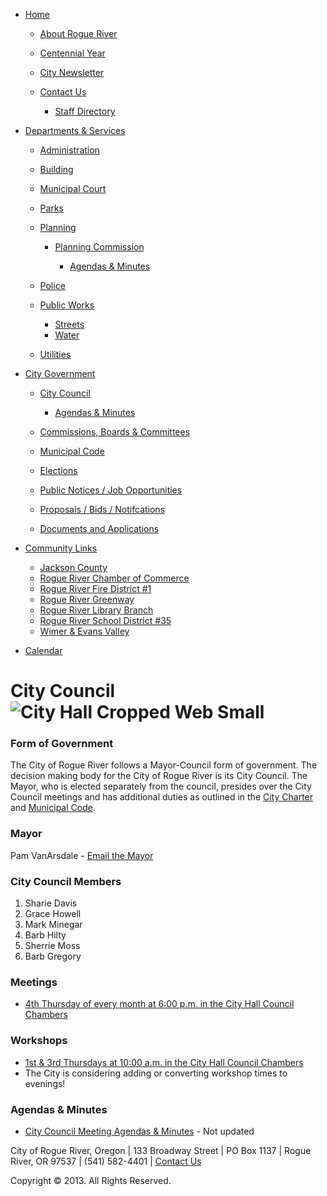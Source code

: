 - [Home](https://www.cityofrogueriver.org)
  
  - [About Rogue River](https://www.cityofrogueriver.org/ct-menu-item-1/ct-menu-item-3)
  - [Centennial Year](https://www.cityofrogueriver.org/ct-menu-item-1/ct-menu-item-5)
  - [City Newsletter](https://www.cityofrogueriver.org/ct-menu-item-1/ct-menu-item-37)
  - [Contact Us](https://www.cityofrogueriver.org/ct-menu-item-1/ct-menu-item-7)
    
    - [Staff Directory](https://www.cityofrogueriver.org/ct-menu-item-1/ct-menu-item-7/staff-directory)
- [Departments &amp; Services](https://www.cityofrogueriver.org/ct-menu-item-9)
  
  - [Administration](https://www.cityofrogueriver.org/ct-menu-item-9/ct-menu-item-11)
  - [Building](https://www.cityofrogueriver.org/ct-menu-item-9/building)
  - [Municipal Court](https://www.cityofrogueriver.org/ct-menu-item-9/ct-menu-item-15)
  - [Parks](https://www.cityofrogueriver.org/ct-menu-item-9/parks)
  - [Planning](https://www.cityofrogueriver.org/ct-menu-item-9/planning)
    
    - [Planning Commission](https://www.cityofrogueriver.org/ct-menu-item-9/planning/planning-commission)
      
      - [Agendas &amp; Minutes](https://www.cityofrogueriver.org/ct-menu-item-9/planning/planning-commission/pc-agendas-minutes)
  - [Police](https://www.cityofrogueriver.org/ct-menu-item-9/ct-menu-item-21)
  - [Public Works](https://www.cityofrogueriver.org/ct-menu-item-9/ct-menu-item-25)
    
    - [Streets](https://www.cityofrogueriver.org/ct-menu-item-9/ct-menu-item-25/ct-menu-item-27)
    - [Water](https://www.cityofrogueriver.org/ct-menu-item-9/ct-menu-item-25/water)
  - [Utilities](https://www.cityofrogueriver.org/ct-menu-item-9/utilities)
- [City Government](https://www.cityofrogueriver.org/ct-menu-item-29)
  
  - [City Council](https://www.cityofrogueriver.org/ct-menu-item-29/ct-menu-item-31)
    
    - [Agendas &amp; Minutes](https://www.cityofrogueriver.org/ct-menu-item-29/ct-menu-item-31/cc-agendas-minutes)
  - [Commissions, Boards &amp; Committees](https://www.cityofrogueriver.org/ct-menu-item-29/commissions-boards-committees)
  - [Municipal Code](https://www.cityofrogueriver.org/ct-menu-item-29/ct-menu-item-35)
  - [Elections](https://www.cityofrogueriver.org/ct-menu-item-29/elections)
  - [Public Notices / Job Opportunities](https://www.cityofrogueriver.org/ct-menu-item-29/public-notices)
  - [Proposals / Bids / Notifcations](https://www.cityofrogueriver.org/ct-menu-item-29/request-for-proposals)
  - [Documents and Applications](https://www.cityofrogueriver.org/ct-menu-item-29/strategic-plan)
- [Community Links](https://www.cityofrogueriver.org/ct-menu-item-47)
  
  - [Jackson County](https://jacksoncountyor.org)
  - [Rogue River Chamber of Commerce](https://rogueriverchamber.com)
  - [Rogue River Fire District #1](https://www.rogueriverfd.com)
  - [Rogue River Greenway](https://roguerivergreenway.com)
  - [Rogue River Library Branch](https://jcls.org/rogueriver)
  - [Rogue River School District #35](https://www.rogueriver.k12.or.us/Domain/8)
  - [Wimer &amp; Evans Valley](https://evansvalleycommunitycenter.org)
- [Calendar](https://www.cityofrogueriver.org/calendar/month.calendar/2025/07/12/-)

# City Council![City Hall Cropped Web Small](https://www.cityofrogueriver.org/images/city-council/City_Hall_Cropped_Web_Small.jpg)

### Form of Government

The City of Rogue River follows a Mayor-Council form of government. The decision making body for the City of Rogue River is its City Council. The Mayor, who is elected separately from the council, presides over the City Council meetings and has additional duties as outlined in the [City Charter](https://www.codepublishing.com/OR/rogueriver/mobile/index.pl?pg=%2FRogueRiverCH.html) and [Municipal Code](https://www.cityofrogueriver.org/ct-menu-item-29/ct-menu-item-35).

### Mayor

Pam VanArsdale - [Email the Mayor](mailto:mayor@cityofrogueriver.org)

### City Council Members

1. Sharie Davis
2. Grace Howell
3. Mark Minegar
4. Barb Hilty
5. Sherrie Moss
6. Barb Gregory

### Meetings

- [4th Thursday of every month at 6:00 p.m. in the City Hall Council Chambers](https://www.cityofrogueriver.org/calendar/month.calendar/2025/07/12/-)

### Workshops

- [1st &amp; 3rd Thursdays at 10:00 a.m. in the City Hall Council Chambers](https://www.cityofrogueriver.org/calendar/month.calendar/2025/07/12/-)
- The City is considering adding or converting workshop times to evenings!

### Agendas &amp; Minutes

- [City Council Meeting Agendas &amp; Minutes](https://www.cityofrogueriver.org/ct-menu-item-29/ct-menu-item-31/cc-agendas-minutes) - Not updated

City of Rogue River, Oregon | 133 Broadway Street | PO Box 1137 | Rogue River, OR 97537 | (541) 582-4401 | [Contact Us](https://www.cityofrogueriver.org/ct-menu-item-1/ct-menu-item-7)

Copyright © 2013. All Rights Reserved.